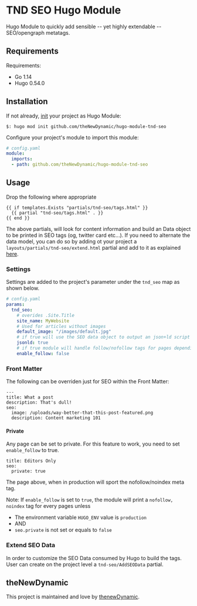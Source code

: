 # TND SEO Hugo Module

Hugo Module to quickly add sensible -- yet highly extendable -- SEO/opengraph metatags.  

## Requirements

Requirements:
- Go 1.14
- Hugo 0.54.0


## Installation

If not already, [init](https://gohugo.io/hugo-modules/use-modules/#initialize-a-new-module) your project as Hugo Module:

```
$: hugo mod init github.com/theNewDynamic/hugo-module-tnd-seo
```

Configure your project's module to import this module:

```yaml
# config.yaml
module:
  imports:
  - path: github.com/theNewDynamic/hugo-module-tnd-seo
```

## Usage

Drop the following where appropriate
```
{{ if templates.Exists "partials/tnd-seo/tags.html" }}
  {{ partial "tnd-seo/tags.html" . }}
{{ end }}
```

The above partials, will look for content information and build an Data object to be printed in SEO tags (og, twitter card etc...).
If you need to alternate the data model, you can do so by adding ot your project a `layouts/partials/tnd-seo/extend.html` partial and add to it as explained [here](/layouts/partials/tnd-seo/extend.html).

### Settings

Settings are added to the project's parameter under the `tnd_seo` map as shown below.

```yaml
# config.yaml
params:
  tnd_seo:
    # overides .Site.Title
    site_name: MyWebsite 
    # Used for articles without images
    default_image: "/images/default.jpg"
    # if true will use the SEO data object to output an json+ld script tag.
    jsonld: true
    # if true module will handle follow/nofollow tags for pages depending on environment and Front Matter setting.
    enable_follow: false
```

### Front Matter

The following can be overriden just for SEO within the Front Matter:

```
---
title: What a post
description: That's dull!
seo:
  image: /uploads/way-better-that-this-post-featured.png
  description: Content marketing 101
```

#### Private
Any page can be set to private. For this feature to work, you need to set `enable_follow` to true.

```
title: Editors Only
seo:
  private: true
```

The page above, when in production will sport the nofollow/noindex meta tag. 

Note: If `enable_follow` is set to `true`, the module will print a `nofollow, noindex` tag for every pages unless
- The environment variable `HUGO_ENV` value is `production`
- AND 
- `seo.private` is not set or equals to `false` 

### Extend SEO Data

In order to customize the SEO Data consumed by Hugo to build the tags. User can create on the project level a `tnd-seo/AddSEOData` partial.

## theNewDynamic

This project is maintained and love by [thenewDynamic](https://www.thenewdynamic.com).